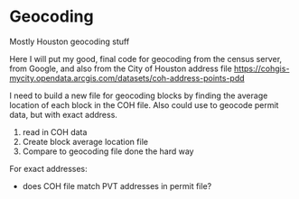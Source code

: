 # Geocoding

Mostly Houston geocoding stuff

Here I will put my good, final code for geocoding from the census server,
from Google, and also from the City of Houston address file
https://cohgis-mycity.opendata.arcgis.com/datasets/coh-address-points-pdd

I need to build a new file for geocoding blocks by finding the average
location of each block in the COH file. Also could use to geocode
permit data, but with exact address.

1. read in COH data
2. Create block average location file
3. Compare to geocoding file done the hard way

For exact addresses:
  - does COH file match PVT addresses in permit file?

